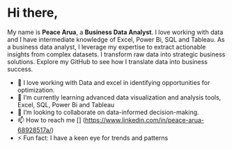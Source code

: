 # Hi there,
My name is **Peace Arua**, a **Business Data Analyst**. I love working with data and I have intermediate knowledge of Excel, Power Bi, SQL and Tableau. As a  business data analyst, I leverage my expertise to extract actionable insights from complex datasets. I transform raw data into strategic business solutions. Explore my GitHub to see how I translate data into business success.

- 👀 I love working with Data and excel in identifying opportunities for optimization.
- 🌱 I’m currently learning advanced data visualization and analysis tools, Excel, SQL, Power Bi and Tableau
- 💞️ I’m looking to collaborate on data-informed decision-making.
- 📫 How to reach me [] (https://www.linkedin.com/in/peace-arua-68928517a/)
- ⚡ Fun fact: I have a keen eye for trends and patterns

<!---
PeaceArua/PeaceArua is a ✨ special ✨ repository because its `README.md` (this file) appears on your GitHub profile.
You can click the Preview link to take a look at your changes.
--->
